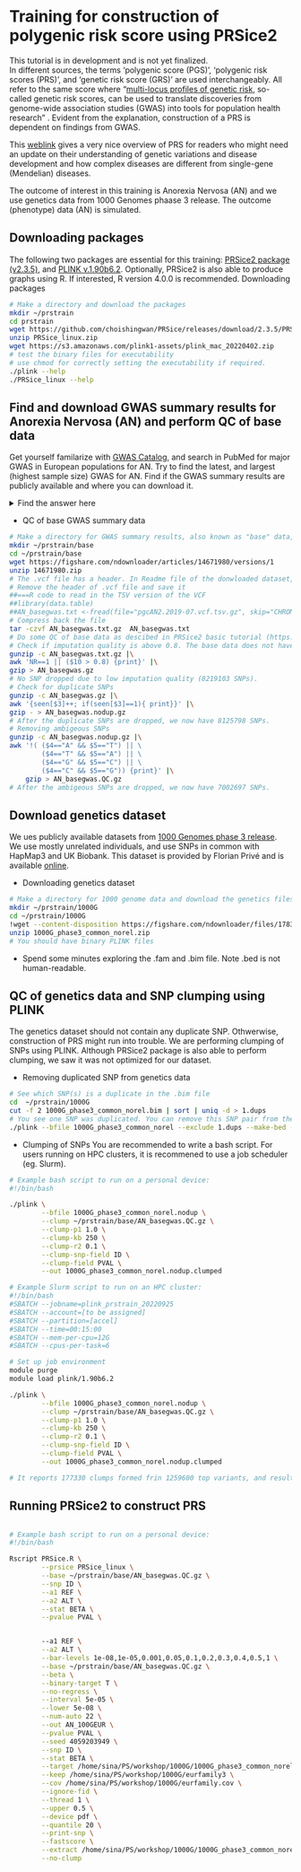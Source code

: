 # Training for construction of polygenic risk score using PRSice2
This tutorial is in development and is not yet finalized. <br/>
In different sources, the terms ‘polygenic score (PGS)’, ‘polygenic risk scores (PRS)’, and ‘genetic risk score (GRS)’ are used interchangeably. All refer to the same score where “[multi-locus profiles of genetic risk](https://pubmed.ncbi.nlm.nih.gov/23701538/), so-called genetic risk scores, can be used to translate discoveries from genome-wide association studies (GWAS) into tools for population health research” . Evident from the explanation, construction of a PRS is dependent on findings from GWAS.

This [weblink](https://www.genome.gov/Health/Genomics-and-Medicine/Polygenic-risk-scores) gives a very nice overview of PRS for readers who might need an update on their understanding of genetic variations and disease development and how complex diseases are different from single-gene (Mendelian) diseases. 

The outcome of interest in this training is Anorexia Nervosa (AN) and we use genetics data from 1000 Genomes phaase 3 release. The outcome (phenotype) data (AN) is simulated.

## Downloading packages
The following two packages are essential for this training: [PRSice2 package (v2.3.5)](http://www.prsice.info/), and [PLINK v.1.90b6.2](https://www.cog-genomics.org/plink/). Optionally, PRSice2 is also able to produce graphs using R. If interested, R version 4.0.0 is recommended.
Downloading packages
```bash
# Make a directory and download the packages 
mkdir ~/prstrain
cd prstrain
wget https://github.com/choishingwan/PRSice/releases/download/2.3.5/PRSice_linux.zip
unzip PRSice_linux.zip
wget https://s3.amazonaws.com/plink1-assets/plink_mac_20220402.zip
# test the binary files for executability
# use chmod for correctly setting the executability if required.
./plink --help
./PRSice_linux --help
```

## Find and download GWAS summary results for Anorexia Nervosa (AN) and perform QC of base data
Get yourself familarize with [GWAS Catalog](https://www.ebi.ac.uk/gwas/), and search in PubMed for major GWAS in European populations for AN. Try to find the latest, and largest (highest sample size) GWAS for AN. Find if the GWAS summary results are publicly available and where you can download it.
<details>
<summary>Find the answer here</summary>
The largest GWAS for AN in European populatiosn as of June 2022 was published by [Watson et al](https://pubmed.ncbi.nlm.nih.gov/31308545/). Their summary results could be downloaded from the [PGS website](https://www.med.unc.edu/pgc/download-results/).
</details>

* QC of base GWAS summary data
```bash
# Make a directory for GWAS summary results, also known as "base" data, and download the result
mkdir ~/prstrain/base
cd ~/prstrain/base
wget https://figshare.com/ndownloader/articles/14671980/versions/1
unzip 14671980.zip
# The .vcf file has a header. In Readme file of the donwloaded dataset, it has given an R code to remove the header.
# Remove the header of .vcf file and save it
##===R code to read in the TSV version of the VCF
##library(data.table)
##AN_basegwas.txt <-fread(file="pgcAN2.2019-07.vcf.tsv.gz", skip="CHROM\tPOS",stringsAsFactors=FALSE, data.table=FALSE)
# Compress back the file 
tar -czvf AN_basegwas.txt.gz  AN_basegwas.txt
# Do some QC of base data as descibed in PRSice2 basic tutorial (https://choishingwan.github.io/PRS-Tutorial/base/)
# Check if imputation quality is above 0.8. The base data does not have minor allele frequency (MAD) information to check, but the Readme file states MAF > 0.01 
gunzip -c AN_basegwas.txt.gz |\
awk 'NR==1 || ($10 > 0.8) {print}' |\
gzip > AN_basegwas.gz
# No SNP dropped due to low imputation quality (8219103 SNPs).
# Check for duplicate SNPs
gunzip -c AN_basegwas.gz |\
awk '{seen[$3]++; if(seen[$3]==1){ print}}' |\
gzip - > AN_basegwas.nodup.gz
# After the duplicate SNPs are dropped, we now have 8125798 SNPs.
# Removing ambigeous SNPs
gunzip -c AN_basegwas.nodup.gz |\
awk '!( ($4=="A" && $5=="T") || \
        ($4=="T" && $5=="A") || \
        ($4=="G" && $5=="C") || \
        ($4=="C" && $5=="G")) {print}' |\
    gzip > AN_basegwas.QC.gz
# After the ambigeous SNPs are dropped, we now have 7002697 SNPs.
```

## Download genetics dataset
We ues publicly available datasets from [1000 Genomes phase 3 release](https://www.internationalgenome.org/data-portal/data-collection/phase-3).<br/>
We use mostly unrelated individuals, and use SNPs in common with HapMap3 and UK Biobank. This dataset is provided by Florian Privé and is available [online](https://figshare.com/articles/dataset/1000_genomes_phase_3_files_with_SNPs_in_common_with_HapMap3/9208979).
* Downloading genetics dataset
```bash
# Make a directory for 1000 genome data and download the genetics files 
mkdir ~/prstrain/1000G
cd ~/prstrain/1000G
!wget --content-disposition https://figshare.com/ndownloader/files/17838962
unzip 1000G_phase3_common_norel.zip
# You should have binary PLINK files
```
* Spend some minutes exploring the .fam and .bim file. Note .bed is not human-readable.

## QC of genetics data and SNP clumping using PLINK
The genetics dataset should not contain any duplicate SNP. Othwerwise, construction of PRS might run into trouble.
We are performing clumping of SNPs using PLINK. Although PRSice2 package is also able to perform clumping, we saw it was not optimized for our dataset.
* Removing duplicated SNP from genetics data
```bash
# See which SNP(s) is a duplicate in the .bim file
cd  ~/prstrain/1000G
cut -f 2 1000G_phase3_common_norel.bim | sort | uniq -d > 1.dups
# You see one SNP was duplicated. You can remove this SNP pair from the genetics data using PLINK.
./plink --bfile 1000G_phase3_common_norel --exclude 1.dups --make-bed --out 1000G_phase3_common_norel.nodup
```
* Clumping of SNPs
You are recommended to write a bash script. For users running on HPC clusters, it is recommened to use a job scheduler (eg. Slurm).
```bash
# Example bash script to run on a personal device:
#!/bin/bash

./plink \
        --bfile 1000G_phase3_common_norel.nodup \
        --clump ~/prstrain/base/AN_basegwas.QC.gz \
        --clump-p1 1.0 \
        --clump-kb 250 \
        --clump-r2 0.1 \
        --clump-snp-field ID \
        --clump-field PVAL \
        --out 1000G_phase3_common_norel.nodup.clumped
```        
```bash
# Example Slurm script to run on an HPC cluster:
#!/bin/bash
#SBATCH --jobname=plink_prstrain_20220925
#SBATCH --account=[to be assigned]
#SBATCH --partition=[accel]
#SBATCH --time=00:15:00
#SBATCH --mem-per-cpu=12G
#SBATCH --cpus-per-task=6

# Set up job environment
module purge
module load plink/1.90b6.2

./plink \
        --bfile 1000G_phase3_common_norel.nodup \
        --clump ~/prstrain/base/AN_basegwas.QC.gz \
        --clump-p1 1.0 \
        --clump-kb 250 \
        --clump-r2 0.1 \
        --clump-snp-field ID \
        --clump-field PVAL \
        --out 1000G_phase3_common_norel.nodup.clumped

# It reports 177330 clumps formed frin 1259600 top variants, and results written to .clumped file.
```
## Running PRSice2 to construct PRS

```bash

# Example bash script to run on a personal device:
#!/bin/bash

Rscript PRSice.R \
        --prsice PRSice_linux \
        --base ~/prstrain/base/AN_basegwas.QC.gz \
        --snp ID \
        --a1 REF \
        --a2 ALT \
        --stat BETA \
        --pvalue PVAL \


        --a1 REF \
        --a2 ALT \
        --bar-levels 1e-08,1e-05,0.001,0.05,0.1,0.2,0.3,0.4,0.5,1 \
        --base ~/prstrain/base/AN_basegwas.QC.gz \
        --beta \
        --binary-target T \
        --no-regress \
        --interval 5e-05 \
        --lower 5e-08 \
        --num-auto 22 \
        --out AN_100GEUR \
        --pvalue PVAL \
        --seed 4059203949 \
        --snp ID \
        --stat BETA \
        --target /home/sina/PS/workshop/1000G/1000G_phase3_common_norel.nodup \
        --keep /home/sina/PS/workshop/1000G/eurfamily3 \
        --cov /home/sina/PS/workshop/1000G/eurfamily.cov \
        --ignore-fid \
        --thread 1 \
        --upper 0.5 \
        --device pdf \
        --quantile 20 \
        --print-snp \
        --fastscore \
        --extract /home/sina/PS/workshop/1000G/1000G_phase3_common_norel.nodup.clumped.clumped \
        --no-clump
```

